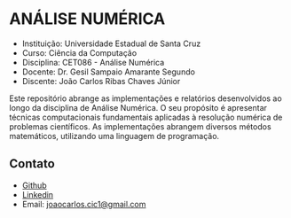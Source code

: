 # ANÁLISE NUMÉRICA
- Instituição: Universidade Estadual de Santa Cruz
- Curso: Ciência da Computação
- Disciplina: CET086 - Análise Numérica
- Docente: Dr. Gesil Sampaio Amarante Segundo
- Discente: João Carlos Ribas Chaves Júnior

Este repositório abrange as implementações e relatórios desenvolvidos ao longo da disciplina de Análise Numérica. O seu propósito é apresentar técnicas computacionais fundamentais aplicadas à resolução numérica de problemas científicos. As implementações abrangem diversos métodos matemáticos, utilizando uma linguagem de programação.

## Contato
- [Github](https://github.com/joaocarlosjunior)
- [Linkedin](https://www.linkedin.com/in/joaocarlosjr/)
- Email: joaocarlos.cic1@gmail.com
